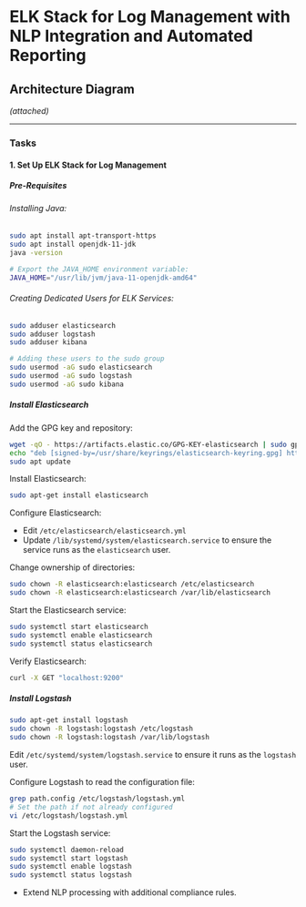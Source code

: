 # ELK Stack for Log Management with NLP Integration and Automated Reporting

## Architecture Diagram
*(attached)*

---

### Tasks

#### **1. Set Up ELK Stack for Log Management**

##### **Pre-Requisites**

###### Installing Java:
```bash
sudo apt install apt-transport-https
sudo apt install openjdk-11-jdk
java -version

# Export the JAVA_HOME environment variable:
JAVA_HOME="/usr/lib/jvm/java-11-openjdk-amd64"
```

###### Creating Dedicated Users for ELK Services:
```bash
sudo adduser elasticsearch
sudo adduser logstash
sudo adduser kibana

# Adding these users to the sudo group
sudo usermod -aG sudo elasticsearch
sudo usermod -aG sudo logstash
sudo usermod -aG sudo kibana
```

##### **Install Elasticsearch**

Add the GPG key and repository:
```bash
wget -qO - https://artifacts.elastic.co/GPG-KEY-elasticsearch | sudo gpg --dearmor -o /usr/share/keyrings/elasticsearch-keyring.gpg
echo "deb [signed-by=/usr/share/keyrings/elasticsearch-keyring.gpg] https://artifacts.elastic.co/packages/8.x/apt stable main" | sudo tee /etc/apt/sources.list.d/elastic-8.x.list
sudo apt update
```

Install Elasticsearch:
```bash
sudo apt-get install elasticsearch
```

Configure Elasticsearch:
- Edit `/etc/elasticsearch/elasticsearch.yml`
- Update `/lib/systemd/system/elasticsearch.service` to ensure the service runs as the `elasticsearch` user.

Change ownership of directories:
```bash
sudo chown -R elasticsearch:elasticsearch /etc/elasticsearch
sudo chown -R elasticsearch:elasticsearch /var/lib/elasticsearch
```

Start the Elasticsearch service:
```bash
sudo systemctl start elasticsearch
sudo systemctl enable elasticsearch
sudo systemctl status elasticsearch
```

Verify Elasticsearch:
```bash
curl -X GET "localhost:9200"
```

##### **Install Logstash**
```bash
sudo apt-get install logstash
sudo chown -R logstash:logstash /etc/logstash
sudo chown -R logstash:logstash /var/lib/logstash
```

Edit `/etc/systemd/system/logstash.service` to ensure it runs as the `logstash` user.

Configure Logstash to read the configuration file:
```bash
grep path.config /etc/logstash/logstash.yml
# Set the path if not already configured
vi /etc/logstash/logstash.yml
```

Start the Logstash service:
```bash
sudo systemctl daemon-reload
sudo systemctl start logstash
sudo systemctl enable logstash
sudo systemctl status logstash
```
- Extend NLP processing with additional compliance rules.